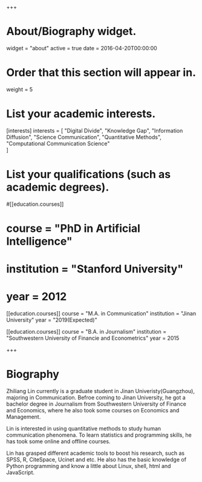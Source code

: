 +++
# About/Biography widget.
widget = "about"
active = true
date = 2016-04-20T00:00:00

# Order that this section will appear in.
weight = 5

# List your academic interests.
[interests]
  interests = [
    "Digital Divide",
    "Knowledge Gap",
	"Information Diffusion",
    "Science Communication",
	"Quantitative Methods",
	"Computational Communication Science"	
  ]

# List your qualifications (such as academic degrees).
#[[education.courses]]
#  course = "PhD in Artificial Intelligence"
#  institution = "Stanford University"
#  year = 2012

[[education.courses]]
  course = "M.A. in Communication"
  institution = "Jinan University"
  year = "2019(Expected)"

[[education.courses]]
  course = "B.A. in Journalism"
  institution = "Southwestern University of Financie and Econometrics"
  year = 2015
 
+++

# Biography

Zhiliang Lin currently is a graduate student in Jinan Univeristy(Guangzhou), majoring in Communication. Befroe coming to Jinan University, he got a bachelor degree in Journalism from Southwestern University of Finance and Economics, where he also took some courses on Economics and Management.

Lin is interested in using quantitative methods to study human communication phenomena. To learn statistics and programming skills, he has took some  online and offline courses.

Lin has grasped different academic tools to boost his research, such as SPSS, R, CiteSpace, Ucinet and etc. He also has the basic knowledge of Python programming and know a little about Linux, shell, html and JavaScript.